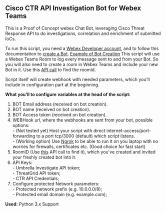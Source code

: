 ## **Cisco CTR API Investigation Bot for Webex Teams**

This is a Proof of Concept webex Chat Bot, leveraging Cisco Threat Response API to do investigations, correlation and enrichment of submitted IoCs.

To run this script, you need a [Webex Developer account](https://developer.webex.com/login), and to follow this documentation to [create a Bot](https://developer.webex.com/docs/bots). [Example of Bot Creation](https://developer.webex.com/blog/spark-bot-demo)
This script will use a Webex Teams Room to log every message sent to and from your Bot. So you will also need to create a room in Webex Teams and include your new Bot in it. Use this [API call](https://developer.webex.com/docs/api/v1/rooms/list-rooms) to find the roomId.

Script itself will create webhook with needed parameters, which you'll include in configuration part at the beginning.

**What you'll to configure variables at the head of the script:**

1. BOT Email address (received on bot creation).
2. BOT name (received on bot creation).
3. BOT Access token (received on bot creation).
4. WEBHook url, where the webhooks are sent from your bot, possible options:    
        - (Not tested yet) Host your script with direct internet-access/port-forwarding to a port tcp/3000 (default) which script listens.  
        - (Working option) Use [Ngrok](https://ngrok.com/) to be able to run it on you laptop with no worries for firewalls, certificates etc. (Good choiсe for fast start)
4. RoomID (Use [this](https://developer.webex.com/docs/api/v1/rooms/list-rooms) API call to find it), which you've created and invited your freshly created bot into it.
5. API Keys:  
        - Umbrella Investigate API token;  
        - ThreatGrid API token;  
        - CTR API Credentials;
6. Configure protected Network parameters:  
        - Protected network prefix (e.g. 10.0.0.0/8);  
        - Protected email domain (e.g. example.com);
        
**Used:** Python 3.x Support